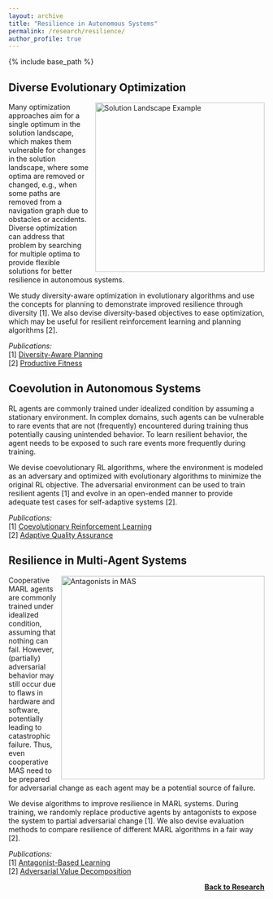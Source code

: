 ```yaml
---
layout: archive
title: "Resilience in Autonomous Systems"
permalink: /research/resilience/
author_profile: true
---
```


{% include base_path %}

## Diverse Evolutionary Optimization

<img src="https://thomyphan.github.io/images/research/solution_landscape_example.png" style="float:right; width:250pt;padding-left:10px;"  alt="Solution Landscape Example"/>

Many optimization approaches aim for a single optimum in the solution landscape, which makes them vulnerable for changes in the solution landscape, where some optima are removed or changed, e.g., when some paths are removed from a navigation graph due to obstacles or accidents. Diverse optimization can address that problem by searching for multiple optima to provide flexible solutions for better resilience in autonomous systems.

We study diversity-aware optimization in evolutionary algorithms and use the concepts for planning to demonstrate improved resilience through diversity [1]. We also devise diversity-based objectives to ease optimization, which may be useful for resilient reinforcement learning and planning algorithms [2].

*Publications:*  
[1] [Diversity-Aware Planning](https://thomyphan.github.io/publication/2018-09-01-icac-gabor)  
[2] [Productive Fitness](https://thomyphan.github.io/publication/2021-01-01-naco-gabor)  

## Coevolution in Autonomous Systems

RL agents are commonly trained under idealized condition by assuming a stationary environment. In complex domains, such agents can be vulnerable to rare events that are not (frequently) encountered during training thus potentially causing unintended behavior. To learn resilient behavior, the agent needs to be exposed to such rare events more frequently during training.

We devise coevolutionary RL algorithms, where the environment is modeled as an adversary and optimized with evolutionary algorithms to minimize the original RL objective. The adversarial environment can be used to train resilient agents [1] and evolve in an open-ended manner to provide adequate test cases for self-adaptive systems [2].

*Publications:*  
[1] [Coevolutionary Reinforcement Learning](https://thomyphan.github.io/publication/2019-06-01-gecco-gabor)  
[2] [Adaptive Quality Assurance](https://thomyphan.github.io/publication/2020-01-01-sttt-gabor)  

## Resilience in Multi-Agent Systems

<img src="https://thomyphan.github.io/images/research/antagonist_in_MAS.png" style="float:right; width:300pt;padding-left:10px;"  alt="Antagonists in MAS"/>

Cooperative MARL agents are commonly trained under idealized condition, assuming that nothing can fail. However, (partially) adversarial behavior may still occur due to flaws in hardware and software, potentially leading to catastrophic failure. Thus, even cooperative MAS need to be prepared for adversarial change as each agent may be a potential source of failure.

We devise algorithms to improve resilience in MARL systems. During training, we randomly replace productive agents by antagonists to expose the system to partial adversarial change [1]. We also devise evaluation methods to compare resilience of different MARL algorithms in a fair way [2].

*Publications:*  
[1] [Antagonist-Based Learning](https://thomyphan.github.io/publication/2020-05-01-aamas-phan)  
[2] [Adversarial Value Decomposition](https://thomyphan.github.io/publication/2021-02-01-aaai-phan)  

<div style="float: right;">
    <a href="https://thomyphan.github.io/research/"><strong>Back to Research</strong></a>
</div>